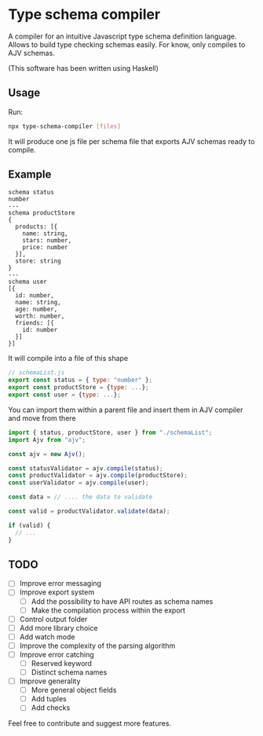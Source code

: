 # Type schema compiler

A compiler for an intuitive Javascript type schema definition language. Allows to build type checking schemas easily. For know, only compiles to AJV schemas.

(This software has been written using Haskell)

## Usage

Run:

```sh
npx type-schema-compiler [files]
```

It will produce one js file per schema file that exports AJV schemas ready to compile.

## Example

```
schema status
number
---
schema productStore
{
  products: [{
    name: string,
    stars: number,
    price: number
  }],
  store: string
}
---
schema user
[{
  id: number,
  name: string,
  age: number,
  worth: number,
  friends: [{
    id: number
  }]
}]
```

It will compile into a file of this shape

```js
// schemaList.js
export const status = { type: "number" };
export const productStore = {type: ...};
export const user = {type: ...};
```

You can import them within a parent file and insert them in AJV compiler and move from there

```js
import { status, productStore, user } from "./schemaList";
import Ajv from "ajv";

const ajv = new Ajv();

const statusValidator = ajv.compile(status);
const productValidator = ajv.compile(productStore);
const userValidator = ajv.compile(user);

const data = // .... the data to validate

const valid = productValidator.validate(data);

if (valid) {
  // ...
}
```

## TODO

- [ ] Improve error messaging
- [ ] Improve export system
  - [ ] Add the possibility to have API routes as schema names
  - [ ] Make the compilation process within the export
- [ ] Control output folder
- [ ] Add more library choice
- [ ] Add watch mode
- [ ] Improve the complexity of the parsing algorithm
- [ ] Improve error catching
  - [ ] Reserved keyword
  - [ ] Distinct schema names
- [ ] Improve generality
  - [ ] More general object fields
  - [ ] Add tuples
  - [ ] Add checks

Feel free to contribute and suggest more features.
